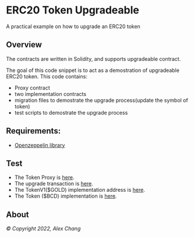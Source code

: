 # ERC20 Token Upgradeable 

A practical example on how to upgrade an ERC20 token


## Overview

The contracts are written in Solidity, and supports upgradeable contract. 

The goal of this code snippet is to act as a demostration of upgradeable ERC20 token. This code contains:

- Proxy contract 
- two implementation contracts 
- migration files to demostrate the upgrade process(update the symbol of token) 
- test scripts to demostrate the upgrade process 

## Requirements:

- [Openzeppelin library](https://github.com/OpenZeppelin/openzeppelin-contracts)

## Test

- The Token Proxy is [here](https://mumbai.polygonscan.com/address/0x241aFf8Cad56D43604D9EBD52A66795b350BDd1E#code).
- The upgrade transaction is [here](https://mumbai.polygonscan.com/tx/0x7445a2a132dac68adc77aa9e73924bf01074d6d5f5fc54378a61c5b7e824b623).
- The TokenV1($GOLD) implementation address is [here](https://mumbai.polygonscan.com/address/0xb3a78e4dadb05f1ba93dc48f4b7ba3205567bd1c#code).
- The Token ($BCD) implementation is [here](https://mumbai.polygonscan.com/address/0xdba562edb2a887ac05a9451c5cab54c917a73733#code).

## About

_© Copyright 2022, Alex Chang_
